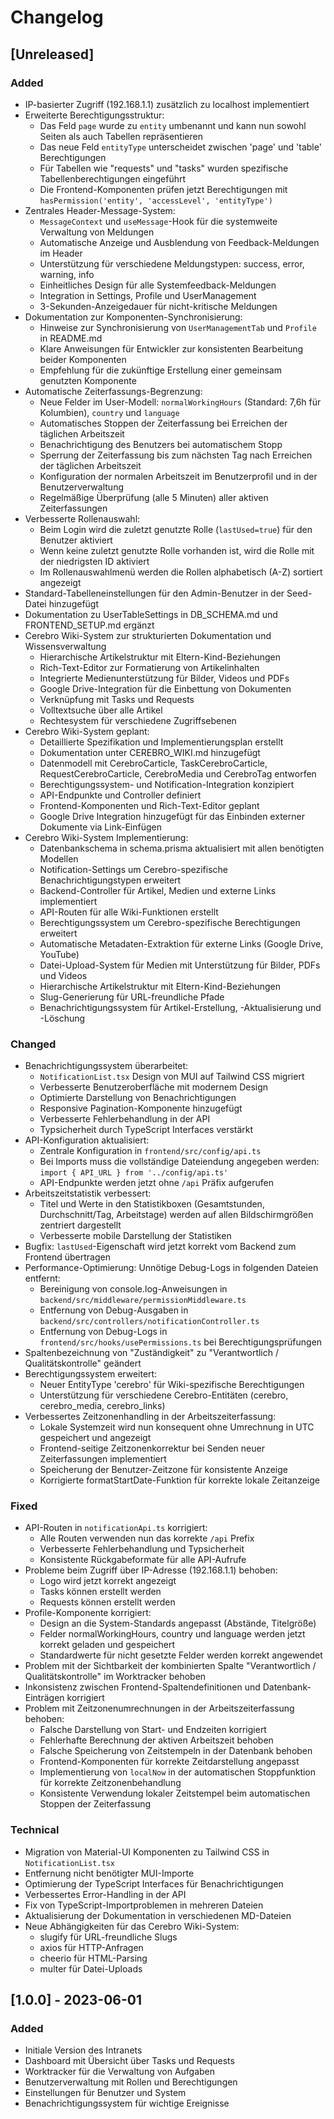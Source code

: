 # Changelog

## [Unreleased]

### Added
- IP-basierter Zugriff (192.168.1.1) zusätzlich zu localhost implementiert
- Erweiterte Berechtigungsstruktur:
  - Das Feld `page` wurde zu `entity` umbenannt und kann nun sowohl Seiten als auch Tabellen repräsentieren
  - Das neue Feld `entityType` unterscheidet zwischen 'page' und 'table' Berechtigungen
  - Für Tabellen wie "requests" und "tasks" wurden spezifische Tabellenberechtigungen eingeführt
  - Die Frontend-Komponenten prüfen jetzt Berechtigungen mit `hasPermission('entity', 'accessLevel', 'entityType')`
- Zentrales Header-Message-System:
  - `MessageContext` und `useMessage`-Hook für die systemweite Verwaltung von Meldungen
  - Automatische Anzeige und Ausblendung von Feedback-Meldungen im Header
  - Unterstützung für verschiedene Meldungstypen: success, error, warning, info
  - Einheitliches Design für alle Systemfeedback-Meldungen
  - Integration in Settings, Profile und UserManagement
  - 3-Sekunden-Anzeigedauer für nicht-kritische Meldungen
- Dokumentation zur Komponenten-Synchronisierung:
  - Hinweise zur Synchronisierung von `UserManagementTab` und `Profile` in README.md
  - Klare Anweisungen für Entwickler zur konsistenten Bearbeitung beider Komponenten
  - Empfehlung für die zukünftige Erstellung einer gemeinsam genutzten Komponente
- Automatische Zeiterfassungs-Begrenzung:
  - Neue Felder im User-Modell: `normalWorkingHours` (Standard: 7,6h für Kolumbien), `country` und `language`
  - Automatisches Stoppen der Zeiterfassung bei Erreichen der täglichen Arbeitszeit
  - Benachrichtigung des Benutzers bei automatischem Stopp
  - Sperrung der Zeiterfassung bis zum nächsten Tag nach Erreichen der täglichen Arbeitszeit
  - Konfiguration der normalen Arbeitszeit im Benutzerprofil und in der Benutzerverwaltung
  - Regelmäßige Überprüfung (alle 5 Minuten) aller aktiven Zeiterfassungen
- Verbesserte Rollenauswahl:
  - Beim Login wird die zuletzt genutzte Rolle (`lastUsed=true`) für den Benutzer aktiviert
  - Wenn keine zuletzt genutzte Rolle vorhanden ist, wird die Rolle mit der niedrigsten ID aktiviert
  - Im Rollenauswahlmenü werden die Rollen alphabetisch (A-Z) sortiert angezeigt
- Standard-Tabelleneinstellungen für den Admin-Benutzer in der Seed-Datei hinzugefügt
- Dokumentation zu UserTableSettings in DB_SCHEMA.md und FRONTEND_SETUP.md ergänzt
- Cerebro Wiki-System zur strukturierten Dokumentation und Wissensverwaltung
  - Hierarchische Artikelstruktur mit Eltern-Kind-Beziehungen
  - Rich-Text-Editor zur Formatierung von Artikelinhalten
  - Integrierte Medienunterstützung für Bilder, Videos und PDFs
  - Google Drive-Integration für die Einbettung von Dokumenten
  - Verknüpfung mit Tasks und Requests
  - Volltextsuche über alle Artikel
  - Rechtesystem für verschiedene Zugriffsebenen
- Cerebro Wiki-System geplant:
  - Detaillierte Spezifikation und Implementierungsplan erstellt
  - Dokumentation unter CEREBRO_WIKI.md hinzugefügt
  - Datenmodell mit CerebroCarticle, TaskCerebroCarticle, RequestCerebroCarticle, CerebroMedia und CerebroTag entworfen
  - Berechtigungssystem- und Notification-Integration konzipiert
  - API-Endpunkte und Controller definiert
  - Frontend-Komponenten und Rich-Text-Editor geplant
  - Google Drive Integration hinzugefügt für das Einbinden externer Dokumente via Link-Einfügen
- Cerebro Wiki-System Implementierung:
  - Datenbankschema in schema.prisma aktualisiert mit allen benötigten Modellen
  - Notification-Settings um Cerebro-spezifische Benachrichtigungstypen erweitert
  - Backend-Controller für Artikel, Medien und externe Links implementiert
  - API-Routen für alle Wiki-Funktionen erstellt
  - Berechtigungssystem um Cerebro-spezifische Berechtigungen erweitert
  - Automatische Metadaten-Extraktion für externe Links (Google Drive, YouTube)
  - Datei-Upload-System für Medien mit Unterstützung für Bilder, PDFs und Videos
  - Hierarchische Artikelstruktur mit Eltern-Kind-Beziehungen
  - Slug-Generierung für URL-freundliche Pfade
  - Benachrichtigungssystem für Artikel-Erstellung, -Aktualisierung und -Löschung

### Changed
- Benachrichtigungssystem überarbeitet:
  - `NotificationList.tsx` Design von MUI auf Tailwind CSS migriert
  - Verbesserte Benutzeroberfläche mit modernem Design
  - Optimierte Darstellung von Benachrichtigungen
  - Responsive Pagination-Komponente hinzugefügt
  - Verbesserte Fehlerbehandlung in der API
  - Typsicherheit durch TypeScript Interfaces verstärkt
- API-Konfiguration aktualisiert:
  - Zentrale Konfiguration in `frontend/src/config/api.ts`
  - Bei Imports muss die vollständige Dateiendung angegeben werden: `import { API_URL } from '../config/api.ts'`
  - API-Endpunkte werden jetzt ohne `/api` Präfix aufgerufen
- Arbeitszeitstatistik verbessert:
  - Titel und Werte in den Statistikboxen (Gesamtstunden, Durchschnitt/Tag, Arbeitstage) werden auf allen Bildschirmgrößen zentriert dargestellt
  - Verbesserte mobile Darstellung der Statistiken
- Bugfix: `lastUsed`-Eigenschaft wird jetzt korrekt vom Backend zum Frontend übertragen
- Performance-Optimierung: Unnötige Debug-Logs in folgenden Dateien entfernt:
  - Bereinigung von console.log-Anweisungen in `backend/src/middleware/permissionMiddleware.ts`
  - Entfernung von Debug-Ausgaben in `backend/src/controllers/notificationController.ts`
  - Entfernung von Debug-Logs in `frontend/src/hooks/usePermissions.ts` bei Berechtigungsprüfungen
- Spaltenbezeichnung von "Zuständigkeit" zu "Verantwortlich / Qualitätskontrolle" geändert
- Berechtigungssystem erweitert:
  - Neuer EntityType 'cerebro' für Wiki-spezifische Berechtigungen
  - Unterstützung für verschiedene Cerebro-Entitäten (cerebro, cerebro_media, cerebro_links)
- Verbessertes Zeitzonenhandling in der Arbeitszeiterfassung:
  - Lokale Systemzeit wird nun konsequent ohne Umrechnung in UTC gespeichert und angezeigt
  - Frontend-seitige Zeitzonenkorrektur bei Senden neuer Zeiterfassungen implementiert
  - Speicherung der Benutzer-Zeitzone für konsistente Anzeige
  - Korrigierte formatStartDate-Funktion für korrekte lokale Zeitanzeige

### Fixed
- API-Routen in `notificationApi.ts` korrigiert:
  - Alle Routen verwenden nun das korrekte `/api` Prefix
  - Verbesserte Fehlerbehandlung und Typsicherheit
  - Konsistente Rückgabeformate für alle API-Aufrufe
- Probleme beim Zugriff über IP-Adresse (192.168.1.1) behoben:
  - Logo wird jetzt korrekt angezeigt
  - Tasks können erstellt werden
  - Requests können erstellt werden
- Profile-Komponente korrigiert:
  - Design an die System-Standards angepasst (Abstände, Titelgröße)
  - Felder normalWorkingHours, country und language werden jetzt korrekt geladen und gespeichert
  - Standardwerte für nicht gesetzte Felder werden korrekt angewendet
- Problem mit der Sichtbarkeit der kombinierten Spalte "Verantwortlich / Qualitätskontrolle" im Worktracker behoben
- Inkonsistenz zwischen Frontend-Spaltendefinitionen und Datenbank-Einträgen korrigiert
- Problem mit Zeitzonenumrechnungen in der Arbeitszeiterfassung behoben:
  - Falsche Darstellung von Start- und Endzeiten korrigiert
  - Fehlerhafte Berechnung der aktiven Arbeitszeit behoben
  - Falsche Speicherung von Zeitstempeln in der Datenbank behoben
  - Frontend-Komponenten für korrekte Zeitdarstellung angepasst
  - Implementierung von `localNow` in der automatischen Stoppfunktion für korrekte Zeitzonenbehandlung
  - Konsistente Verwendung lokaler Zeitstempel beim automatischen Stoppen der Zeiterfassung

### Technical
- Migration von Material-UI Komponenten zu Tailwind CSS in `NotificationList.tsx`
- Entfernung nicht benötigter MUI-Importe
- Optimierung der TypeScript Interfaces für Benachrichtigungen
- Verbessertes Error-Handling in der API
- Fix von TypeScript-Importproblemen in mehreren Dateien
- Aktualisierung der Dokumentation in verschiedenen MD-Dateien
- Neue Abhängigkeiten für das Cerebro Wiki-System:
  - slugify für URL-freundliche Slugs
  - axios für HTTP-Anfragen
  - cheerio für HTML-Parsing
  - multer für Datei-Uploads

## [1.0.0] - 2023-06-01

### Added
- Initiale Version des Intranets
- Dashboard mit Übersicht über Tasks und Requests
- Worktracker für die Verwaltung von Aufgaben
- Benutzerverwaltung mit Rollen und Berechtigungen
- Einstellungen für Benutzer und System
- Benachrichtigungssystem für wichtige Ereignisse 